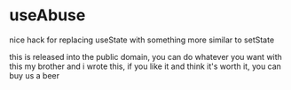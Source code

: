 # useAbuse
nice hack for replacing useState with something more similar to setState

this is released into the public domain, you can do whatever you want with this
my brother and i wrote this, if you like it and think it's worth it, you can buy us a beer
